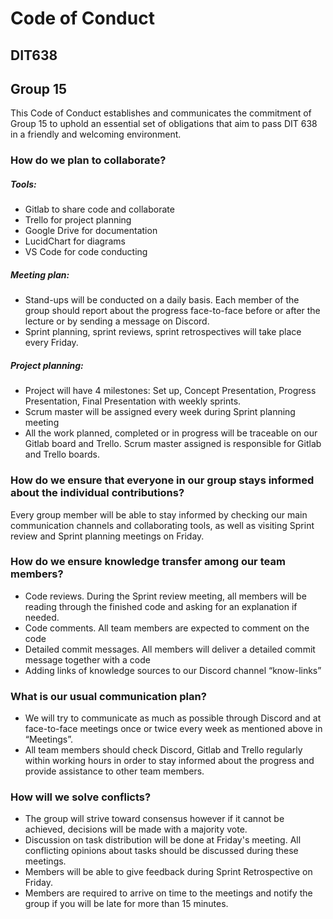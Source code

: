 # Code of Conduct
## DIT638
## Group 15
 
This Code of Conduct establishes and communicates the commitment of Group 15 to uphold an essential set of obligations that aim to pass DIT 638 in a friendly and welcoming environment.
### How do we plan to collaborate?
##### Tools:
- Gitlab to share code and collaborate
- Trello for project planning
- Google Drive for documentation
- LucidChart for diagrams
- VS Code for code conducting 
##### Meeting plan:
- Stand-ups will be conducted on a daily basis. Each member of the group should report about the progress face-to-face before or after the lecture or by sending a message on Discord.
- Sprint planning, sprint reviews, sprint retrospectives will take place every Friday.
##### Project planning:
- Project will have 4 milestones: Set up, Concept Presentation, Progress Presentation, Final Presentation with weekly sprints.
- Scrum master will be assigned every week during Sprint planning meeting
- All the work planned, completed or in progress will be traceable on our Gitlab board and Trello. Scrum master assigned is responsible for Gitlab and Trello boards.
### How do we ensure that everyone in our group stays informed about the individual contributions?
Every group member will be able to stay informed by checking our main communication channels and collaborating tools, as well as visiting Sprint review and Sprint planning meetings on Friday. 
### How do we ensure knowledge transfer among our team members?
- Code reviews. During the Sprint review meeting, all members will be reading through the finished code and asking for an explanation if needed.
- Code comments. All team members are expected to comment on the code
- Detailed commit messages. All members will deliver a detailed commit message together with a code
- Adding links of knowledge sources to our Discord channel “know-links”
### What is our usual communication plan?
- We will try to communicate as much as possible through Discord and at face-to-face meetings once or twice every week as mentioned above in “Meetings”.
- All team members should check Discord, Gitlab and Trello regularly within working hours in order to stay informed about the progress and provide assistance to other team members.
### How will we solve conflicts? 
- The group will strive toward consensus however if it cannot be achieved, decisions will be made with a majority vote. 
- Discussion on task distribution will be done at Friday's meeting. All conflicting opinions about tasks should be discussed during these meetings.
- Members will be able to give feedback during Sprint Retrospective on Friday.
- Members are required to arrive on time to the meetings and notify the group if you will be late for more than 15 minutes.

